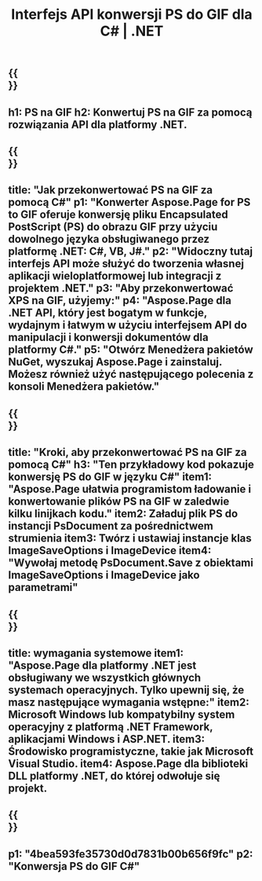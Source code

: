 ﻿---
translation: true
template: /_templates/_conversion-child-net.md
title: Interfejs API konwersji PS do GIF dla C# |  .NET
url: /net/conversion/ps-to-gif/
description: Przykładowy kod konwersji PS na GIF C#. Użyj przykładowego kodu API dla plików wsadowych PS do konwersji GIF w VB.NET, Asp.NET lub dowolnej aplikacji opartej na .NET.
informat: PS
outformat: GIF
otherformats: XPS EPS
---

{{<section banner>}}
---
h1: PS na GIF
h2: Konwertuj PS na GIF za pomocą rozwiązania API dla platformy .NET.
---

{{<section overview>}}
---
title: "Jak przekonwertować PS na GIF za pomocą C#"
p1: "Konwerter Aspose.Page for PS to GIF oferuje konwersję pliku Encapsulated PostScript (PS) do obrazu GIF przy użyciu dowolnego języka obsługiwanego przez platformę .NET: C#, VB, J#."
p2: "Widoczny tutaj interfejs API może służyć do tworzenia własnej aplikacji wieloplatformowej lub integracji z projektem .NET."
p3: "Aby przekonwertować XPS na GIF, użyjemy:"
p4: "Aspose.Page dla .NET API, który jest bogatym w funkcje, wydajnym i łatwym w użyciu interfejsem API do manipulacji i konwersji dokumentów dla platformy C#."
p5: "Otwórz Menedżera pakietów NuGet, wyszukaj Aspose.Page i zainstaluj. Możesz również użyć następującego polecenia z konsoli Menedżera pakietów."
---

{{<section feature1>}}
---
title: "Kroki, aby przekonwertować PS na GIF za pomocą C#"
h3: "Ten przykładowy kod pokazuje konwersję PS do GIF w języku C#"
item1: "Aspose.Page ułatwia programistom ładowanie i konwertowanie plików PS na GIF w zaledwie kilku linijkach kodu."
item2: Załaduj plik PS do instancji PsDocument za pośrednictwem strumienia
item3: Twórz i ustawiaj instancje klas ImageSaveOptions i ImageDevice
item4: "Wywołaj metodę PsDocument.Save z obiektami ImageSaveOptions i ImageDevice jako parametrami"
---

{{<section feature2>}}
---
title: wymagania systemowe
item1: "Aspose.Page dla platformy .NET jest obsługiwany we wszystkich głównych systemach operacyjnych. Tylko upewnij się, że masz następujące wymagania wstępne:"
item2: Microsoft Windows lub kompatybilny system operacyjny z platformą .NET Framework, aplikacjami Windows i ASP.NET.
item3: Środowisko programistyczne, takie jak Microsoft Visual Studio.
item4: Aspose.Page dla biblioteki DLL platformy .NET, do której odwołuje się projekt.
---

{{<section gist>}}
---
p1: "4bea593fe35730d0d7831b00b656f9fc"
p2: "Konwersja PS do GIF C#"
---

